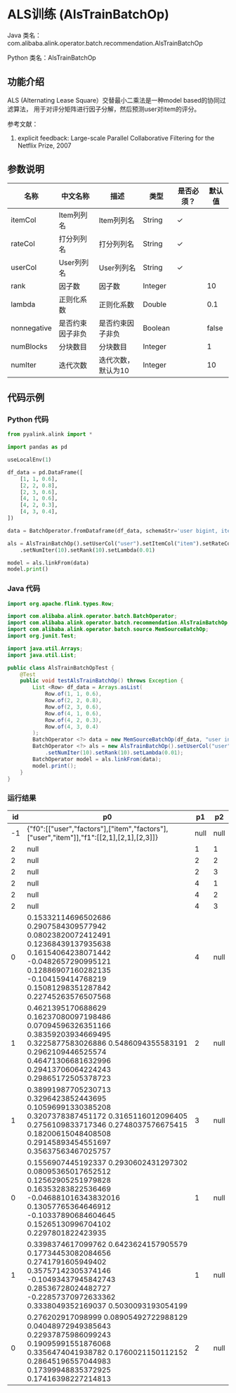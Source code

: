 # ALS训练 (AlsTrainBatchOp)
Java 类名：com.alibaba.alink.operator.batch.recommendation.AlsTrainBatchOp

Python 类名：AlsTrainBatchOp


## 功能介绍
ALS (Alternating Lease Square）交替最小二乘法是一种model based的协同过滤算法，
用于对评分矩阵进行因子分解，然后预测user对item的评分。

参考文献：
1. explicit feedback: Large-scale Parallel Collaborative Filtering for the Netflix Prize, 2007


## 参数说明

| 名称 | 中文名称 | 描述 | 类型 | 是否必须？ | 默认值 |
| --- | --- | --- | --- | --- | --- |
| itemCol | Item列列名 | Item列列名 | String | ✓ |  |
| rateCol | 打分列列名 | 打分列列名 | String | ✓ |  |
| userCol | User列列名 | User列列名 | String | ✓ |  |
| rank | 因子数 | 因子数 | Integer |  | 10 |
| lambda | 正则化系数 | 正则化系数 | Double |  | 0.1 |
| nonnegative | 是否约束因子非负 | 是否约束因子非负 | Boolean |  | false |
| numBlocks | 分块数目 | 分块数目 | Integer |  | 1 |
| numIter | 迭代次数 | 迭代次数，默认为10 | Integer |  | 10 |




## 代码示例
### Python 代码
```python
from pyalink.alink import *

import pandas as pd

useLocalEnv(1)

df_data = pd.DataFrame([
    [1, 1, 0.6],
    [2, 2, 0.8],
    [2, 3, 0.6],
    [4, 1, 0.6],
    [4, 2, 0.3],
    [4, 3, 0.4],
])

data = BatchOperator.fromDataframe(df_data, schemaStr='user bigint, item bigint, rating double')

als = AlsTrainBatchOp().setUserCol("user").setItemCol("item").setRateCol("rating") \
    .setNumIter(10).setRank(10).setLambda(0.01)

model = als.linkFrom(data)
model.print()

```
### Java 代码
```java
import org.apache.flink.types.Row;

import com.alibaba.alink.operator.batch.BatchOperator;
import com.alibaba.alink.operator.batch.recommendation.AlsTrainBatchOp;
import com.alibaba.alink.operator.batch.source.MemSourceBatchOp;
import org.junit.Test;

import java.util.Arrays;
import java.util.List;

public class AlsTrainBatchOpTest {
	@Test
	public void testAlsTrainBatchOp() throws Exception {
		List <Row> df_data = Arrays.asList(
			Row.of(1, 1, 0.6),
			Row.of(2, 2, 0.8),
			Row.of(2, 3, 0.6),
			Row.of(4, 1, 0.6),
			Row.of(4, 2, 0.3),
			Row.of(4, 3, 0.4)
		);
		BatchOperator <?> data = new MemSourceBatchOp(df_data, "user int, item int, rating double");
		BatchOperator <?> als = new AlsTrainBatchOp().setUserCol("user").setItemCol("item").setRateCol("rating")
			.setNumIter(10).setRank(10).setLambda(0.01);
		BatchOperator model = als.linkFrom(data);
		model.print();
	}
}
```

### 运行结果

id|p0|p1|p2
---|---|---|---
-1|{"f0":[["user","factors"],["item","factors"],["user","item"]],"f1":[[2,1],[2,1],[2,3]]}|null|null
2|null|1|1
2|null|2|2
2|null|2|3
2|null|4|1
2|null|4|2
2|null|4|3
0|0.15332114696502686 0.2907584309577942 0.08023820072412491 0.12368439137935638 0.16154064238071442 -0.0482657290995121 0.12886907160282135 -0.104159414768219 0.15081298351287842 0.22745263576507568|4|null
1|0.4621395170688629 0.16237080097198486 0.07094596326351166 0.38359203934669495 0.3225877583026886 0.5486094355583191 0.2962109446525574 0.46471306681632996 0.29413706064224243 0.29865172505378723|2|null
1|0.38991987705230713 0.3296423852443695 0.10596991330385208 0.3207378387451172 0.3165116012096405 0.2756109833717346 0.2748037576675415 0.18200615048408508 0.29145893454551697 0.35637563467025757|3|null
0|0.1556907445192337 0.2930602431297302 0.08095365017652512 0.12562905251979828 0.16353283822536469 -0.046881016343832016 0.13057765364646912 -0.10337890684604645 0.15265130996704102 0.2297801822423935|1|null
1|0.3398374617099762 0.6423624157905579 0.17734453082084656 0.2741791605949402 0.35757142305374146 -0.10493437945842743 0.28536728024482727 -0.22857370972633362 0.3338049352169037 0.5030093193054199|1|null
0|0.276202917098999 0.08905492722988129 0.04048972949385643 0.22937875986099243 0.19095991551876068 0.3356474041938782 0.1760021150112152 0.28645196557044983 0.17399948835372925 0.17416398227214813|2|null
